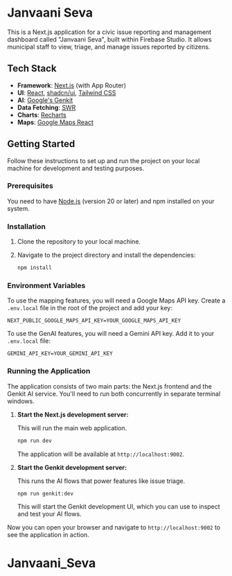 # Janvaani Seva

This is a Next.js application for a civic issue reporting and management dashboard called "Janvaani Seva", built within Firebase Studio. It allows municipal staff to view, triage, and manage issues reported by citizens.

## Tech Stack

- **Framework**: [Next.js](https://nextjs.org/) (with App Router)
- **UI**: [React](https://react.dev/), [shadcn/ui](https://ui.shadcn.com/), [Tailwind CSS](https://tailwindcss.com/)
- **AI**: [Google's Genkit](https://firebase.google.com/docs/genkit)
- **Data Fetching**: [SWR](httpss://swr.vercel.app/)
- **Charts**: [Recharts](https://recharts.org/)
- **Maps**: [Google Maps React](https://visgl.github.io/react-google-maps/)

## Getting Started

Follow these instructions to set up and run the project on your local machine for development and testing purposes.

### Prerequisites

You need to have [Node.js](https://nodejs.org/) (version 20 or later) and npm installed on your system.

### Installation

1.  Clone the repository to your local machine.
2.  Navigate to the project directory and install the dependencies:

    ```bash
    npm install
    ```

### Environment Variables

To use the mapping features, you will need a Google Maps API key. Create a `.env.local` file in the root of the project and add your key:

```
NEXT_PUBLIC_GOOGLE_MAPS_API_KEY=YOUR_GOOGLE_MAPS_API_KEY
```

To use the GenAI features, you will need a Gemini API key. Add it to your `.env.local` file:

```
GEMINI_API_KEY=YOUR_GEMINI_API_KEY
```

### Running the Application

The application consists of two main parts: the Next.js frontend and the Genkit AI service. You'll need to run both concurrently in separate terminal windows.

1.  **Start the Next.js development server:**

    This will run the main web application.

    ```bash
    npm run dev
    ```

    The application will be available at `http://localhost:9002`.

2.  **Start the Genkit development server:**

    This runs the AI flows that power features like issue triage.

    ```bash
    npm run genkit:dev
    ```

    This will start the Genkit development UI, which you can use to inspect and test your AI flows.

Now you can open your browser and navigate to `http://localhost:9002` to see the application in action.
# Janvaani_Seva
